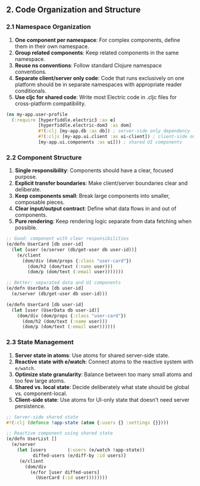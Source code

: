 ## 2. Code Organization and Structure

### 2.1 Namespace Organization

1. **One component per namespace**: For complex components, define them in their own namespace.
2. **Group related components**: Keep related components in the same namespace.
3. **Reuse ns conventions**: Follow standard Clojure namespace conventions.
4. **Separate client/server only code**: Code that runs exclusively on one platform should be in separate namespaces with appropriate reader conditionals.
5. **Use cljc for shared code**: Write most Electric code in .cljc files for cross-platform compatibility.

```clojure
(ns my-app.user-profile
  (:require [hyperfiddle.electric3 :as e]
            [hyperfiddle.electric-dom3 :as dom]
            #?(:clj [my-app.db :as db]) ; server-side only dependency
            #?(:cljs [my-app.ui.client :as ui-client]) ; client-side only dependency
            [my-app.ui.components :as ui])) ; shared UI components
```

### 2.2 Component Structure

1. **Single responsibility**: Components should have a clear, focused purpose.
2. **Explicit transfer boundaries**: Make client/server boundaries clear and deliberate.
3. **Keep components small**: Break large components into smaller, composable pieces.
4. **Clear input/output contract**: Define what data flows in and out of components.
5. **Pure rendering**: Keep rendering logic separate from data fetching when possible.

```clojure
;; Good: component with clear responsibilities
(e/defn UserCard [db user-id]
  (let [user (e/server (db/get-user db user-id))]
    (e/client
      (dom/div (dom/props {:class "user-card"})
        (dom/h2 (dom/text (:name user)))
        (dom/p (dom/text (:email user)))))))

;; Better: separated data and UI components
(e/defn UserData [db user-id]
  (e/server (db/get-user db user-id)))

(e/defn UserCard [db user-id]
  (let [user (UserData db user-id)]
    (dom/div (dom/props {:class "user-card"})
      (dom/h2 (dom/text (:name user)))
      (dom/p (dom/text (:email user))))))
```

### 2.3 State Management

1. **Server state in atoms**: Use atoms for shared server-side state.
2. **Reactive state with e/watch**: Connect atoms to the reactive system with `e/watch`.
3. **Optimize state granularity**: Balance between too many small atoms and too few large atoms.
4. **Shared vs. local state**: Decide deliberately what state should be global vs. component-local.
5. **Client-side state**: Use atoms for UI-only state that doesn't need server persistence.

```clojure
;; Server-side shared state
#?(:clj (defonce !app-state (atom {:users {} :settings {}})))

;; Reactive component using shared state
(e/defn UserList []
  (e/server
    (let [users        (:users (e/watch !app-state))
          diffed-users (e/diff-by :id users)]
     (e/client
       (dom/div
         (e/for [user diffed-users]
           (UserCard (:id user))))))))
```

